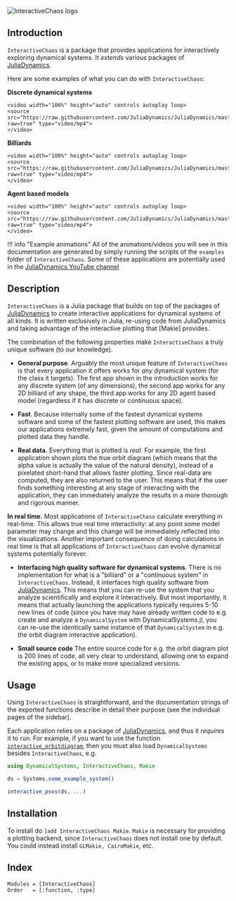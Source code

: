 ![InteractiveChaos logo](https://raw.githubusercontent.com/JuliaDynamics/JuliaDynamics/master/videos/interact/interactive_chaos_logo.gif?raw=true)

## Introduction
`InteractiveChaos` is a package that provides applications for interactively exploring dynamical systems. It _extends_ various packages of [JuliaDynamics](https://juliadynamics.github.io/JuliaDynamics/).

Here are some examples of what you can do with `InteractiveChaos`:

**Discrete dynamical systems**

```@raw html
<video width="100%" height="auto" controls autoplay loop>
<source src="https://raw.githubusercontent.com/JuliaDynamics/JuliaDynamics/master/videos/interact/odhenon.mp4?raw=true" type="video/mp4">
</video>
```

**Billiards**

```@raw html
<video width="100%" height="auto" controls autoplay loop>
<source src="https://raw.githubusercontent.com/JuliaDynamics/JuliaDynamics/master/videos/interact/bmap.mp4?raw=true" type="video/mp4">
</video>
```

**Agent based models**

```@raw html
<video width="100%" height="auto" controls autoplay loop>
<source src="https://raw.githubusercontent.com/JuliaDynamics/JuliaDynamics/master/videos/interact/agents.mp4?raw=true" type="video/mp4">
</video>
```

!!! info "Example animations"
    All of the animations/videos you will see in this documentation are generated by simply running the scripts of the `examples` folder of `InteractiveChaos`.
    Some of these applications are potentially used in the [JuliaDynamics YouTube channel](https://www.youtube.com/channel/UCR4GZ9B3uhyLbYRdZEr7oKg)


## Description

`InteractiveChaos` is a Julia package that builds on top of the packages of [JuliaDynamics](https://juliadynamics.github.io/JuliaDynamics/) to create interactive applications for dynamical systems of all kinds. It is written exclusively in Julia, re-using code from JuliaDynamics and taking advantage of the interactive plotting that [Makie] provides.

The combination of the following properties make `InteractiveChaos` a truly unique software (to our knowledge).

* **General purpose**. Arguably the most unique feature of `InteractiveChaos` is that every application it offers works for _any_ dynamical system (for the class it targets). The first app shown in the introduction works for any discrete system (of any dimensions), the second app works for any 2D billiard of any shape, the third app works for any 2D agent based model (regardless if it has discrete or continuous space).

* **Fast**. Because internally some of the fastest dynamical systems software and some of the fastest plotting software are used, this makes our applications extremely fast, given the amount of computations and plotted data they handle.

* **Real data.** Everything that is plotted is _real_. For example, the first application shown plots the true orbit diagram (which means that the alpha value is actually the value of the natural density), instead of a pixelated short-hand that allows faster plotting. Since real-data are computed, they are also returned to the user. This means that if the user finds something interesting at any stage of interacting with the application, they can immediately analyze the results in a more thorough and rigorous manner.

**In real time.**  Most applications of `InteractiveChaso` calculate everything in real-time. This allows true real time interactivity: at any point some model parameter may change and this change will be immediately reflected into the visualizations. Another important consequence of doing calculations in real time is that all applications of `InteractiveChaos` can evolve dynamical systems potentially forever.

* **Interfacing high quality software for dynamical systems**. There is no implementation for what is a "billiard" or a "continuous system" in `InteractiveChaos`. Instead, it interfaces high quality software from [JuliaDynamics](https://juliadynamics.github.io/JuliaDynamics/). This means that you can re-use the system that you analyze scientifically and explore it interactively. But most importantly, it means that actually launching the applications typically requires 5-10 new lines of code (since you have may have already written code to e.g. create and analyze a `DynamicalSystem` with DynamicalSystems.jl, you can re-use the identically same instance of that `DynamicalSystem` in e.g. the orbit diagram interactive application).

* **Small source code** The entire source code for e.g. the orbit diagram plot is 200 lines of code, all very clear to understand, allowing one to expand the existing apps, or to make more specialized versions.

## Usage
Using `InteractiveChaos` is straightforward, and the documentation strings of the exported functions describe in detail their purpose (see the individual pages of the sidebar).

Each application relies on a package of [JuliaDynamics](https://juliadynamics.github.io/JuliaDynamics/), and thus it _requires_ it to run. For example, if you want to use the function [`interactive_orbitdiagram`](@ref), then you must also load `DynamicalSystems` besides `InteractiveChaos`, e.g.
```julia
using DynamicalSystems, InteractiveChaos, Makie

ds = Systems.some_example_system()

interactive_psos(ds, ...)
```

## Installation

To install do `]add InteractiveChaos Makie`. `Makie` is necessary for providing a plotting backend, since `InteractiveChaos` does not install one by default. You could instead install `GLMakie, CairoMakie`, etc.

## Index
```@index
Modules = [InteractiveChaos]
Order   = [:function, :type]
```
